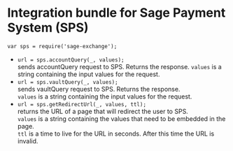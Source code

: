 
# Integration bundle for Sage Payment System (SPS)

`var sps = require('sage-exchange');`  

* `url = sps.accountQuery(_, values);`  
  sends accountQuery request to SPS. Returns the response.
  `values` is a string containing the input values for the request.  
* `url = sps.vaultQuery(_, values);`  
  sends vaultQuery request to SPS. Returns the response.  
  `values` is a string containing the input values for the request.  
* `url = sps.getRedirectUrl(_, values, ttl);`  
  returns the URL of a page that will redirect the user to SPS.   
  `values` is a string containing the values that need to be embedded in the page.  
  `ttl` is a time to live for the URL in seconds. After this time the URL is invalid.  
